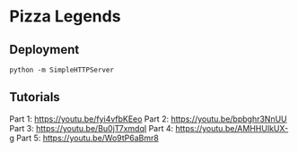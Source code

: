 # Pizza Legends

## Deployment

    python -m SimpleHTTPServer

## Tutorials

Part 1: https://youtu.be/fyi4vfbKEeo
Part 2: https://youtu.be/bpbghr3NnUU
Part 3: https://youtu.be/Bu0jT7xmdqI
Part 4: https://youtu.be/AMHHUIkUX-g
Part 5: https://youtu.be/Wo9tP6aBmr8
